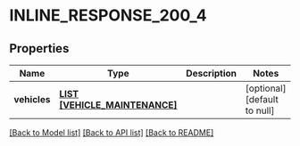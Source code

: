 # INLINE_RESPONSE_200_4

## Properties
Name | Type | Description | Notes
------------ | ------------- | ------------- | -------------
**vehicles** | [**LIST [VEHICLE_MAINTENANCE]**](VehicleMaintenance.md) |  | [optional] [default to null]

[[Back to Model list]](../README.md#documentation-for-models) [[Back to API list]](../README.md#documentation-for-api-endpoints) [[Back to README]](../README.md)


